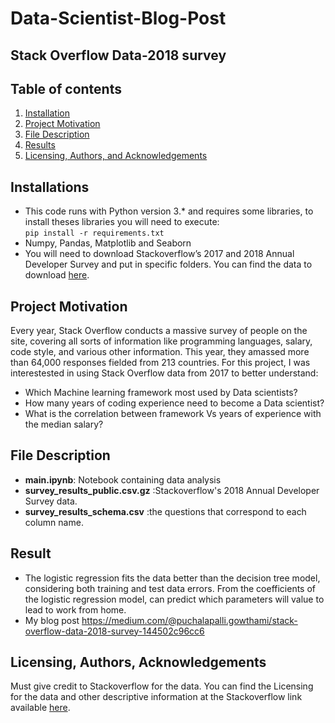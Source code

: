 # Data-Scientist-Blog-Post
## Stack Overflow Data-2018 survey
## Table of contents

1. [Installation](#installation)
2. [Project Motivation](#motivation)
3. [File Description](#files)
4. [Results](#results)
5. [Licensing, Authors, and Acknowledgements](#licensing)

## Installations <a name="installation"></a>
- This code runs with Python version 3.* and requires some libraries, to install theses libraries you will need to execute: </br>
  ` pip install -r requirements.txt `
- Numpy, Pandas, Matplotlib and Seaborn
- You will need to download Stackoverflow’s 2017 and 2018 Annual Developer Survey and put in specific folders. You can find the data to download [here](https://insights.stackoverflow.com/survey). </br>

## Project Motivation <a name="motivation"></a>
Every year, Stack Overflow conducts a massive survey of people on the site, covering all sorts of information like programming languages, salary, code style, and various other information. This year, they amassed more than 64,000 responses fielded from 213 countries.
For this project, I was interestested in using Stack Overflow data from 2017 to better understand:
- Which Machine learning framework most used by Data scientists? </br>
- How many years of coding experience need to become a Data scientist? </br>
- What is the correlation between framework Vs years of experience with the median salary? </br>

## File Description <a name="files"></a>
- **main.ipynb**: Notebook containing data analysis
- **survey_results_public.csv.gz** :Stackoverflow's 2018 Annual Developer Survey data. </br>
- **survey_results_schema.csv** :the questions that correspond to each column name. </br>

## Result <a name="results"></a>
- The logistic regression fits the data better than the decision tree model, considering both training and test data errors. From the coefficients of the logistic regression model, can predict which parameters will value to lead to work from home.
- My blog post https://medium.com/@puchalapalli.gowthami/stack-overflow-data-2018-survey-144502c96cc6

## Licensing, Authors, Acknowledgements<a name="licensing"></a>
Must give credit to Stackoverflow for the data. You can find the Licensing for the data and other descriptive information at the Stackoverflow link available [here](https://insights.stackoverflow.com/survey).
